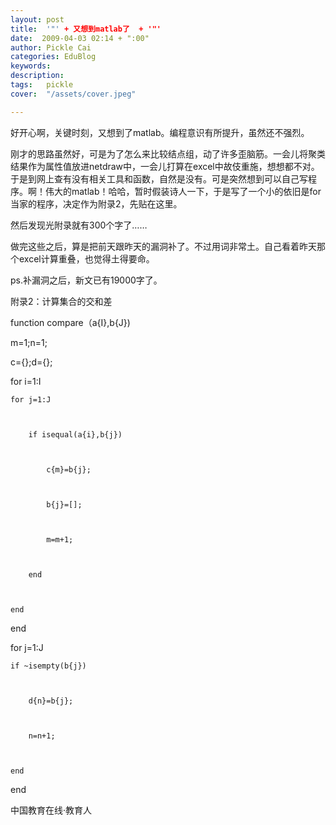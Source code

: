 ```yaml
---
layout: post  
title:  '"' + 又想到matlab了  + '"'
date:  2009-04-03 02:14 + ":00" 
author: Pickle Cai  
categories: EduBlog  
keywords: 
description:   
tags:	pickle   
cover:  "/assets/cover.jpeg"  

---  
```

    
好开心啊，关键时刻，又想到了matlab。编程意识有所提升，虽然还不强烈。



刚才的思路虽然好，可是为了怎么来比较结点组，动了许多歪脑筋。一会儿将聚类结果作为属性值放进netdraw中，一会儿打算在excel中故伎重施，想想都不对。于是到网上查有没有相关工具和函数，自然是没有。可是突然想到可以自己写程序。啊！伟大的matlab！哈哈，暂时假装诗人一下，于是写了一个小的依旧是for当家的程序，决定作为附录2，先贴在这里。



然后发现光附录就有300个字了……



做完这些之后，算是把前天跟昨天的漏洞补了。不过用词非常土。自己看着昨天那个excel计算重叠，也觉得土得要命。



ps.补漏洞之后，新文已有19000字了。



 



附录2：计算集合的交和差



function compare（a{I},b{J})



m=1;n=1;



c={};d={};



for i=1:I



    for j=1:J



        if isequal(a{i},b{j})



            c{m}=b{j};



            b{j}=[];



            m=m+1;



        end



    end



end



for j=1:J



    if ~isempty(b{j})



        d{n}=b{j};



        n=n+1;



    end



end



 



		    
 中国教育在线·教育人

